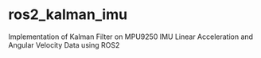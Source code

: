 # ros2_kalman_imu
Implementation of Kalman Filter on MPU9250 IMU Linear Acceleration and Angular Velocity Data using ROS2

